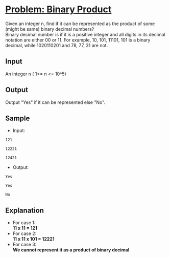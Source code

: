 # [Problem: Binary Product](https://my.newtonschool.co/playground/code/brrbqaf485nz)

Given an integer n, find if it can be represented as the product of some (might be same) binary decimal numbers? <br>
Binary decimal number is if it is a positive integer and all digits in its decimal notation are either 00 or 11. For example, 10, 101, 11101, 101 is a binary decimal, while 1020110201 and 78, 77, 31 are not.

## Input

An integer n ( 1<= n <= 10^5)

## Output

Output "Yes" if it can be represented else "No".

## Sample

- Input:
```
121

12221

12421
```

- Output:
```
Yes

Yes

No
```

## Explanation

- For case 1: <br> **11 x 11 = 121** <br>
- For case 2: <br> **11 x 11 x 101 = 12221** <br>
- For case 3: <br> **We cannot represent it as a product of binary decimal**
